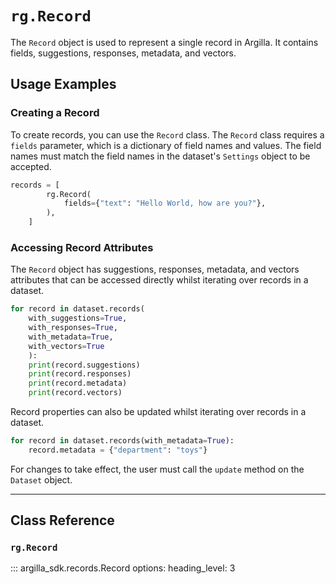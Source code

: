 # `rg.Record`

The `Record` object is used to represent a single record in Argilla. It contains fields, suggestions, responses, metadata, and vectors.

## Usage Examples

### Creating a Record

To create records, you can use the `Record` class. The `Record` class requires a `fields` parameter, which is a dictionary of field names and values. The field names must match the field names in the dataset's `Settings` object to be accepted.

```python
records = [
        rg.Record(
            fields={"text": "Hello World, how are you?"},
        ),
    ]
```

### Accessing Record Attributes

The `Record` object has suggestions, responses, metadata, and vectors attributes that can be accessed directly whilst iterating over records in a dataset.

```python
for record in dataset.records(
    with_suggestions=True, 
    with_responses=True, 
    with_metadata=True, 
    with_vectors=True
    ):
    print(record.suggestions)
    print(record.responses)
    print(record.metadata)
    print(record.vectors)
```

Record properties can also be updated whilst iterating over records in a dataset.

```python
for record in dataset.records(with_metadata=True):
    record.metadata = {"department": "toys"}
```

For changes to take effect, the user must call the `update` method on the `Dataset` object.


---

## Class Reference

### `rg.Record`

::: argilla_sdk.records.Record
    options: 
        heading_level: 3